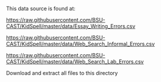 This data source is found at:

https://raw.githubusercontent.com/BSU-CAST/KidSpell/master/data/Essay_Writing_Errors.csv

https://raw.githubusercontent.com/BSU-CAST/KidSpell/master/data/Web_Search_Informal_Errors.csv

https://raw.githubusercontent.com/BSU-CAST/KidSpell/master/data/Web_Search_Lab_Errors.csv

Download and extract all files to this directory
